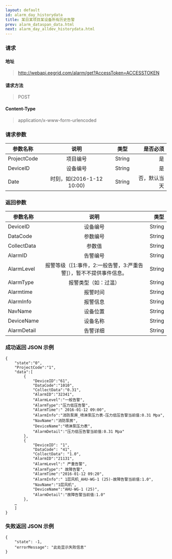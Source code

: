 ```yaml
---
layout: default
id: alarm_day_historydata
title: 某日某项目某设备所有历史告警
prev: alarm_dataspan_data.html
next: alarm_day_alldev_historydata.html
---
```


### 请求

#### 地址

> http://webapi.eegrid.com/alarm/get?AccessToken=ACCESSTOKEN

#### 请求方法

> POST

#### Content-Type

> application/x-www-form-urlencoded

### 请求参数

| 参数名称    |           说明            |  类型  |     是否必须 |
| ----------- | :-----------------------: | :----: | -----------: |
| ProjectCode |         项目编号          | String |           是 |
| DeviceID    |         设备编号          | String |           是 |
| Date        | 时刻，如(2016-1-12 10:00) | String | 否，默认当天 |

### 返回参数

| 参数名称    |                                说明                                |   类型 |
| ----------- | :----------------------------------------------------------------: | -----: |
| DeviceID    |                              设备编号                              | String |
| DataCode    |                              参数编号                              | String |
| CollectData |                               参数值                               | String |
| AlarmID     |                              告警编号                              | String |
| AlarmLevel  | 报警等级（[1:事件，2:一般告警，3:严重告警]），暂不不提供事件信息。 | String |
| AlarmType   |                        报警类型（如：过温）                        | String |
| Alarmtime   |                              报警时间                              | String |
| AlarmInfo   |                              报警信息                              | String |
| NavName     |                              设备位置                              | String |
| DeviceName  |                              设备名称                              | String |
| AlarmDetail |                              告警详细                              | String |

### 成功返回 JSON 示例

```
{
    "state":"0",
    "ProjectCode":"1",
    "data":[
        {
            "DeviceID":"61",
            "DataCode":"1010",
            "CollectData":"0.31",
            "AlarmID":"32341",
            "AlarmLevel":"一般告警",
            "AlarmType":"压力低压告警",
            "AlarmTime":" 2016-01-12 09:00",
            "AlarmInfo":"消防泵房_喷淋泵压力表-压力低压告警当前值:0.31 Mpa",
            "NavName":"消防泵房",
            "DeviceName":"喷淋泵压力表",
            "AlarmDetail":"压力低压告警当前值:0.31 Mpa"
        },
        {
            "DeviceID": "1",
            "DataCode": "41",
            "CollectData": "1.0",
            "AlarmID":"21131",
            "AlarmLevel":" 严重告警",
            "AlarmType":" 故障告警",
            "AlarmTime":"2016-01-12 09:20",
            "AlarmInfo":" 1层风机_AHU-WG-1 (25)-故障告警当前值:1.0",
            "NavName":"1层风机",
            "DeviceName":"AHU-WG-1 (25)",
            "AlarmDetail":"故障告警当前值:1.0"
        },
    …
    ]
}
```

### 失败返回 JSON 示例

```
{
    "state": -1,
    "errorMessage": "此处显示失败信息"
}
```
